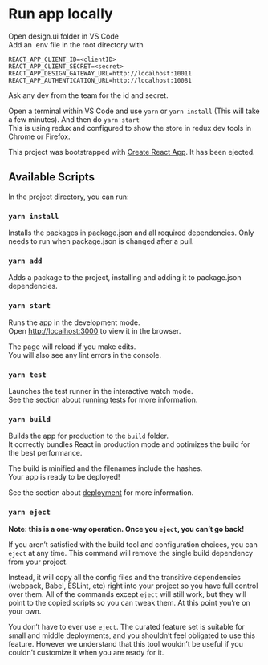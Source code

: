 # Run app locally

Open design.ui folder in VS Code<br />
Add an .env file in the root directory with

``` 
REACT_APP_CLIENT_ID=<clientID>
REACT_APP_CLIENT_SECRET=<secret>
REACT_APP_DESIGN_GATEWAY_URL=http://localhost:10011
REACT_APP_AUTHENTICATION_URL=http://localhost:10081
```

Ask any dev from the team for the id and secret.

Open a terminal within VS Code and use `yarn` or `yarn install` (This will take a few minutes).
And then do `yarn start`<br />
This is using redux and configured to show the store in redux dev tools in Chrome or Firefox.<br />


This project was bootstrapped with [Create React App](https://github.com/facebook/create-react-app). It has been ejected.

## Available Scripts

In the project directory, you can run:

### `yarn install`

Installs the packages in package.json and all required dependencies.
Only needs to run when package.json is changed after a pull.

### `yarn add`

Adds a package to the project, installing and adding it to package.json dependencies.

### `yarn start`

Runs the app in the development mode.\
Open [http://localhost:3000](http://localhost:3000) to view it in the browser.

The page will reload if you make edits.\
You will also see any lint errors in the console.

### `yarn test`

Launches the test runner in the interactive watch mode.\
See the section about [running tests](https://facebook.github.io/create-react-app/docs/running-tests) for more information.

### `yarn build`

Builds the app for production to the `build` folder.\
It correctly bundles React in production mode and optimizes the build for the best performance.

The build is minified and the filenames include the hashes.\
Your app is ready to be deployed!

See the section about [deployment](https://facebook.github.io/create-react-app/docs/deployment) for more information.

### `yarn eject`

**Note: this is a one-way operation. Once you `eject`, you can’t go back!**

If you aren’t satisfied with the build tool and configuration choices, you can `eject` at any time. This command will remove the single build dependency from your project.

Instead, it will copy all the config files and the transitive dependencies (webpack, Babel, ESLint, etc) right into your project so you have full control over them. All of the commands except `eject` will still work, but they will point to the copied scripts so you can tweak them. At this point you’re on your own.

You don’t have to ever use `eject`. The curated feature set is suitable for small and middle deployments, and you shouldn’t feel obligated to use this feature. However we understand that this tool wouldn’t be useful if you couldn’t customize it when you are ready for it.
